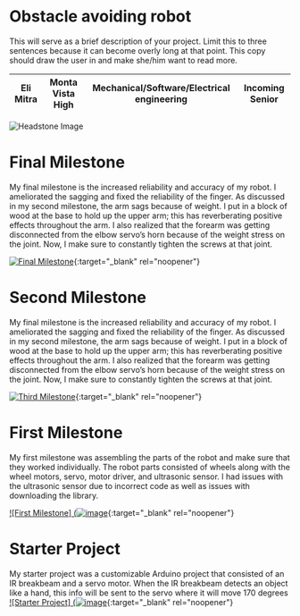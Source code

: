 ﻿# Obstacle avoiding robot
This will serve as a brief description of your project. Limit this to three sentences because it can become overly long at that point. This copy should draw the user in and make she/him want to read more.

| Eli Mitra | Monta Vista High | Mechanical/Software/Electrical engineering | Incoming Senior |
|:--:|:--:|:--:|:--:|

![Headstone Image](https://bluestampengineering.com/wp-content/uploads/2016/05/improve.jpg)
  
# Final Milestone
My final milestone is the increased reliability and accuracy of my robot. I ameliorated the sagging and fixed the reliability of the finger. As discussed in my second milestone, the arm sags because of weight. I put in a block of wood at the base to hold up the upper arm; this has reverberating positive effects throughout the arm. I also realized that the forearm was getting disconnected from the elbow servo’s horn because of the weight stress on the joint. Now, I make sure to constantly tighten the screws at that joint. 

[![Final Milestone](https://res.cloudinary.com/marcomontalbano/image/upload/v1612573869/video_to_markdown/images/youtube--F7M7imOVGug-c05b58ac6eb4c4700831b2b3070cd403.jpg )](https://www.youtube.com/watch?v=F7M7imOVGug&feature=emb_logo "Final Milestone"){:target="_blank" rel="noopener"}

# Second Milestone
My final milestone is the increased reliability and accuracy of my robot. I ameliorated the sagging and fixed the reliability of the finger. As discussed in my second milestone, the arm sags because of weight. I put in a block of wood at the base to hold up the upper arm; this has reverberating positive effects throughout the arm. I also realized that the forearm was getting disconnected from the elbow servo’s horn because of the weight stress on the joint. Now, I make sure to constantly tighten the screws at that joint.

[![Third Milestone](https://res.cloudinary.com/marcomontalbano/image/upload/v1612574014/video_to_markdown/images/youtube--y3VAmNlER5Y-c05b58ac6eb4c4700831b2b3070cd403.jpg)](https://www.youtube.com/watch?v=y3VAmNlER5Y&feature=emb_logo "Second Milestone"){:target="_blank" rel="noopener"}
# First Milestone
  

My first milestone was assembling the parts of the robot and make sure that they worked individually. The robot parts consisted of wheels along with the wheel motors, servo, motor driver, and ultrasonic sensor. I had issues with the ultrasonic sensor due to incorrect code as well as issues with downloading the library. 

[![First Milestone] (![image](http://i3.ytimg.com/vi/wvDvka75ShQ/hqdefault.jpg)](https://www.youtube.com/watch?v=wvDvka75ShQ "First milestone"){:target="_blank" rel="noopener"}
# Starter Project

My starter project was a customizable Arduino project that consisted of an IR breakbeam and a servo motor. When the IR breakbeam detects an object like a hand, this info will be sent to the servo where it will move 170 degrees
[![Starter Project] (![image](https://user-images.githubusercontent.com/69122710/174345371-3a62341b-28e7-43f3-bd80-5abbd103eb37.png)](https://www.youtube.com/watch?v=yVBOp2GziYg "Starter Project"){:target="_blank" rel="noopener"}
